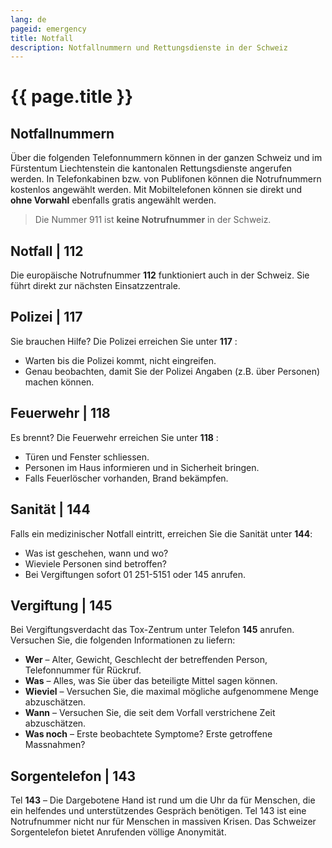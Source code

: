 ```yaml
---
lang: de
pageid: emergency
title: Notfall
description: Notfallnummern und Rettungsdienste in der Schweiz
---
```

# {{ page.title }}

## Notfallnummern
Über die folgenden Telefonnummern können in der ganzen Schweiz und im Fürstentum Liechtenstein die kantonalen Rettungsdienste angerufen werden.‌‌ 
In Telefonkabinen bzw. von Publifonen können die Notrufnummern kostenlos angewählt werden. 
Mit Mobiltelefonen können sie direkt und **ohne Vorwahl** ebenfalls gratis angewählt werden. 

> Die Nummer 911 ist **keine Notrufnummer** in der Schweiz.

## Notfall | 112
Die europäische Notrufnummer **112**  funktioniert auch in der Schweiz. 
Sie führt direkt zur nächsten Einsatzzentrale.

## Polizei | 117
Sie brauchen Hilfe? Die Polizei erreichen Sie unter **117** :
- Warten bis die Polizei kommt, nicht eingreifen.
- Genau beobachten, damit Sie der Polizei Angaben (z.B. über Personen) machen können.

## Feuerwehr | 118
Es brennt? Die Feuerwehr erreichen Sie unter **118** :
- Türen und Fenster schliessen.
- Personen im Haus informieren und in Sicherheit bringen.
- Falls Feuerlöscher vorhanden, Brand bekämpfen.

## Sanität | 144
Falls ein medizinischer Notfall eintritt, erreichen Sie die Sanität unter **144**:
- Was ist geschehen, wann und wo?
- Wieviele Personen sind betroffen?
- Bei Vergiftungen sofort 01 251-5151 oder 145 anrufen.

## Vergiftung | 145
Bei Vergiftungsverdacht das Tox-Zentrum unter Telefon **145** anrufen. Versuchen Sie, die folgenden Informationen zu liefern:
- **Wer** – Alter, Gewicht, Geschlecht der betreffenden Person, Telefonnummer für Rückruf.
- **Was** – Alles, was Sie über das beteiligte Mittel sagen können.
- **Wieviel** – Versuchen Sie, die maximal mögliche aufgenommene Menge abzuschätzen.
- **Wann** – Versuchen Sie, die seit dem Vorfall verstrichene Zeit abzuschätzen.
- **Was noch** – Erste beobachtete Symptome? Erste getroffene Massnahmen?

## Sorgentelefon | 143
Tel **143** – Die Dargebotene Hand ist rund um die Uhr da für Menschen, die ein helfendes und unterstützendes Gespräch benötigen. Tel 143 ist eine Notrufnummer nicht nur für Menschen in massiven Krisen. Das Schweizer Sorgentelefon bietet Anrufenden völlige Anonymität. 